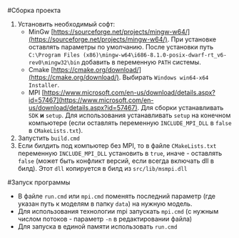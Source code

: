 #Сборка проекта

1. Установить необходимый софт:
   - MinGw [https://sourceforge.net/projects/mingw-w64/](https://sourceforge.net/projects/mingw-w64/). При установке оставлять параметры по умолчанию. После установки путь ```C:\Program Files (x86)\mingw-w64\i686-8.1.0-posix-dwarf-rt_v6-rev0\mingw32\bin``` добавить в переменную ```PATH``` системы.
   - Cmake [https://cmake.org/download/](https://cmake.org/download/). Выбирать ```Windows win64-x64 Installer```.
   - MPI [https://www.microsoft.com/en-us/download/details.aspx?id=57467](https://www.microsoft.com/en-us/download/details.aspx?id=57467). Для сборки устанавливать ```SDK``` **и** ```setup```. Для использования устанавливать ```setup``` на конечном компьютере (если оставлять переменную ```INCLUDE_MPI_DLL``` в ```false``` в ```CMakeLists.txt```).
2. Запустить ```build.cmd```
3. Если билдить под компьютер без MPI, то в файле ```CMakeLists.txt``` переменную ```INCLUDE_MPI_DLL``` установить в ```true```, иначе - оставлять ```false``` (может быть конфликт версий, если всегда включать dll в билд). Этот ```dll``` копируется в билд из ```src/lib/msmpi.dll```

#Запуск программы

- В файле ```run.cmd``` или ```mpi.cmd``` поменять последний параметр (где указан путь к моделям в папку ```data```) на нужную модель.
- Для использования технологии mpi запускать ```mpi.cmd``` (с нужным числом потоков - параметр ```-n``` в редактировании файла)
- Для запуска в единой памяти использовать ```run.cmd```
